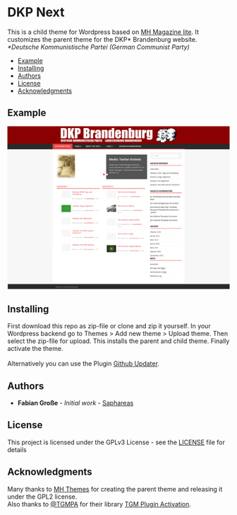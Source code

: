 # DKP Next

This is a child theme for Wordpress based on [MH Magazine lite](https://www.mhthemes.com/themes/mh/magazine-lite/). It customizes the parent theme for the DKP* Brandenburg website. <br>
_*Deutsche Kommunistische Partei (German Communist Party)_

<!-- TOC -->

- [Example](#example)
- [Installing](#installing)
- [Authors](#authors)
- [License](#license)
- [Acknowledgments](#acknowledgments)

<!-- /TOC -->

## Example
![screenshot](screenshot.png)

## Installing

First download this repo as zip-file or clone and zip it yourself. In your Wordpress backend go to Themes > Add new theme > Upload theme. Then select the zip-file for upload. This installs the parent and child theme. Finally activate the theme. <br>
<br>
Alternatively you can use the Plugin [Github Updater](https://github.com/afragen/github-updater).

## Authors

- **Fabian Große** - *Initial work* - [Saphareas](https://github.com/Saphareas)

## License

This project is licensed under the GPLv3 License - see the [LICENSE](LICENSE) file for details

## Acknowledgments

Many thanks to [MH Themes](https://www.mhthemes.com/) for creating the parent theme and releasing it under the GPL2 license. <br>
Also thanks to [@TGMPA](https://github.com/TGMPA) for their library [TGM Plugin Activation](https://github.com/TGMPA/TGM-Plugin-Activation).
